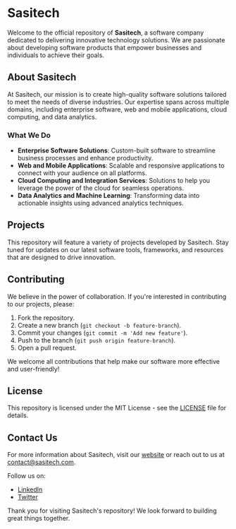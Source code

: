 # Sasitech

Welcome to the official repository of **Sasitech**, a software company dedicated to delivering innovative technology solutions. We are passionate about developing software products that empower businesses and individuals to achieve their goals.

## About Sasitech
At Sasitech, our mission is to create high-quality software solutions tailored to meet the needs of diverse industries. Our expertise spans across multiple domains, including enterprise software, web and mobile applications, cloud computing, and data analytics.

### What We Do
- **Enterprise Software Solutions**: Custom-built software to streamline business processes and enhance productivity.
- **Web and Mobile Applications**: Scalable and responsive applications to connect with your audience on all platforms.
- **Cloud Computing and Integration Services**: Solutions to help you leverage the power of the cloud for seamless operations.
- **Data Analytics and Machine Learning**: Transforming data into actionable insights using advanced analytics techniques.

## Projects
This repository will feature a variety of projects developed by Sasitech. Stay tuned for updates on our latest software tools, frameworks, and resources that are designed to drive innovation.

## Contributing
We believe in the power of collaboration. If you're interested in contributing to our projects, please:
1. Fork the repository.
2. Create a new branch (`git checkout -b feature-branch`).
3. Commit your changes (`git commit -m 'Add new feature'`).
4. Push to the branch (`git push origin feature-branch`).
5. Open a pull request.

We welcome all contributions that help make our software more effective and user-friendly!

## License
This repository is licensed under the MIT License - see the [LICENSE](LICENSE) file for details.

## Contact Us
For more information about Sasitech, visit our [website](#) or reach out to us at [contact@sasitech.com](mailto:contact@sasitech.com).

Follow us on:
- [LinkedIn](#)
- [Twitter](#)

Thank you for visiting Sasitech's repository! We look forward to building great things together.

